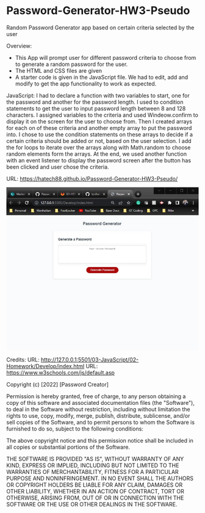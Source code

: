 # Password-Generator-HW3-Pseudo
Random Password Generator app based on certain criteria selected by the user

Overview:
-   This App will prompt user for different password criteria to choose from to generate a random password for    the user. 
-   The HTML and CSS files are given
-   A starter code is given in the JavaScript file. We had to edit, add and modify to get the app functionality to work as expected. 


JavaScript:
I had to declare a function with two variables to start, one for the password and another for the password length. I used to condition statements to get the user to input password length between 8 and 128 characters.
I assigned variables to the criteria and used Windeow.confirm to display it on the screen for the user to choose from. Then I created arrays for each on of these criteria and another empty array to put the password into. I chose to use the condition statements on these arrays to decide if a certain criteria should be added or not, based on the user selection.
I add the for loops to iterate over the arrays along with Math.random to choose random elements form the arrays.
At the end, we used another function with an event listener to display the password screen after the button has been clicked and user chose the criteria. 

URL: https://hatech88.github.io/Password-Generator-HW3-Pseudo/ 

![Alt text](/Assests/Password%20App.jpg "Password Generator")





Credits:
URL: http://127.0.0.1:5501/03-JavaScript/02-Homework/Develop/index.html
URL: https://www.w3schools.com/js/default.asp

Copyright (c) [2022] [Password Creator]

Permission is hereby granted, free of charge, to any person obtaining a copy of this software and associated documentation files (the "Software"), to deal in the Software without restriction, including without limitation the rights to use, copy, modify, merge, publish, distribute, sublicense, and/or sell copies of the Software, and to permit persons to whom the Software is furnished to do so, subject to the following conditions:

The above copyright notice and this permission notice shall be included in all copies or substantial portions of the Software.

THE SOFTWARE IS PROVIDED "AS IS", WITHOUT WARRANTY OF ANY KIND, EXPRESS OR IMPLIED, INCLUDING BUT NOT LIMITED TO THE WARRANTIES OF MERCHANTABILITY, FITNESS FOR A PARTICULAR PURPOSE AND NONINFRINGEMENT. IN NO EVENT SHALL THE AUTHORS OR COPYRIGHT HOLDERS BE LIABLE FOR ANY CLAIM, DAMAGES OR OTHER LIABILITY, WHETHER IN AN ACTION OF CONTRACT, TORT OR OTHERWISE, ARISING FROM, OUT OF OR IN CONNECTION WITH THE SOFTWARE OR THE USE OR OTHER DEALINGS IN THE SOFTWARE.